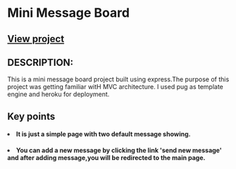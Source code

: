 # Mini Message Board

## <a href="https://safe-oasis-85438.herokuapp.com/">View project </a>

## DESCRIPTION:
This is a mini message board project built using express.The purpose of this project was getting familiar witH MVC architecture. I used pug as template engine and heroku for deployment.
## Key points

#### <li>It is just a simple page with two default message showing.</li>

#### <li>You can add a new message by clicking the link 'send new message' and after adding message,you will be redirected to the main page.</li>


